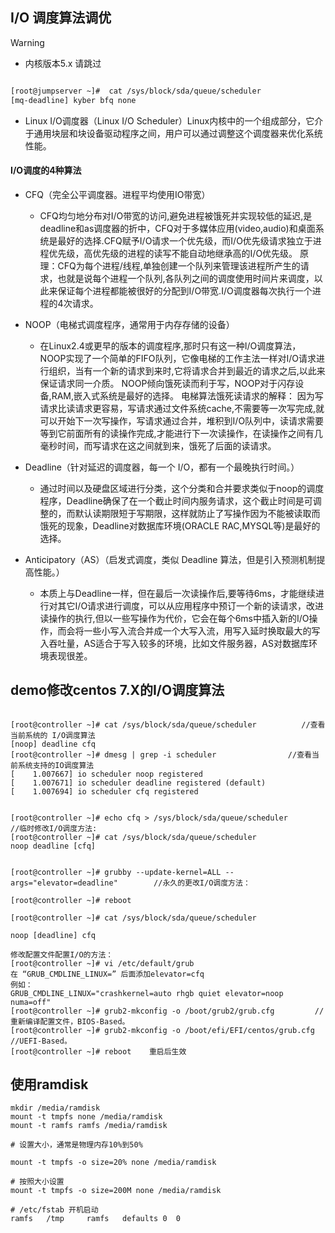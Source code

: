 


## I/O 调度算法调优

> [!WARNING]
> - 内核版本5.x 请跳过


```bash

[root@jumpserver ~]#  cat /sys/block/sda/queue/scheduler 
[mq-deadline] kyber bfq none

```

- Linux I/O调度器（Linux I/O Scheduler）Linux内核中的一个组成部分，它介于通用块层和块设备驱动程序之间，用户可以通过调整这个调度器来优化系统性能。

#### I/O调度的4种算法

- CFQ（完全公平调度器。进程平均使用IO带宽）
  - CFQ均匀地分布对I/O带宽的访问,避免进程被饿死并实现较低的延迟,是deadline和as调度器的折中，CFQ对于多媒体应用(video,audio)和桌面系统是最好的选择.CFQ赋予I/O请求一个优先级，而I/O优先级请求独立于进程优先级，高优先级的进程的读写不能自动地继承高的I/O优先级。
原理：CFQ为每个进程/线程,单独创建一个队列来管理该进程所产生的请求，也就是说每个进程一个队列,各队列之间的调度使用时间片来调度，以此来保证每个进程都能被很好的分配到I/O带宽.I/O调度器每次执行一个进程的4次请求。

- NOOP（电梯式调度程序，通常用于内存存储的设备）
  - 在Linux2.4或更早的版本的调度程序,那时只有这一种I/O调度算法，NOOP实现了一个简单的FIFO队列，它像电梯的工作主法一样对I/O请求进行组织，当有一个新的请求到来时,它将请求合并到最近的请求之后,以此来保证请求同一介质。
NOOP倾向饿死读而利于写，NOOP对于闪存设备,RAM,嵌入式系统是最好的选择。
电梯算法饿死读请求的解释：
因为写请求比读请求更容易，写请求通过文件系统cache,不需要等一次写完成,就可以开始下一次写操作，写请求通过合并，堆积到I/O队列中，读请求需要等到它前面所有的读操作完成,才能进行下一次读操作，在读操作之间有几毫秒时间，而写请求在这之间就到来，饿死了后面的读请求。

- Deadline（针对延迟的调度器，每一个 I/O，都有一个最晚执行时间。）
  - 通过时间以及硬盘区域进行分类，这个分类和合并要求类似于noop的调度程序，Deadline确保了在一个截止时间内服务请求，这个截止时间是可调整的，而默认读期限短于写期限，这样就防止了写操作因为不能被读取而饿死的现象，Deadline对数据库环境(ORACLE RAC,MYSQL等)是最好的选择。

- Anticipatory（AS）（启发式调度，类似 Deadline 算法，但是引入预测机制提高性能。）

  - 本质上与Deadline一样，但在最后一次读操作后,要等待6ms，才能继续进行对其它I/O请求进行调度，可以从应用程序中预订一个新的读请求，改进读操作的执行,但以一些写操作为代价，它会在每个6ms中插入新的I/O操作，而会将一些小写入流合并成一个大写入流，用写入延时换取最大的写入吞吐量，AS适合于写入较多的环境，比如文件服务器，AS对数据库环境表现很差。


## demo修改centos 7.X的I/O调度算法


```

[root@controller ~]# cat /sys/block/sda/queue/scheduler          //查看当前系统的 I/O调度算法
[noop] deadline cfq 
[root@controller ~]# dmesg | grep -i scheduler                //查看当前系统支持的IO调度算法
[    1.007667] io scheduler noop registered
[    1.007671] io scheduler deadline registered (default)
[    1.007694] io scheduler cfq registered
	

[root@controller ~]# echo cfq > /sys/block/sda/queue/scheduler        //临时修改I/O调度方法:
[root@controller ~]# cat /sys/block/sda/queue/scheduler        
noop deadline [cfq] 


[root@controller ~]# grubby --update-kernel=ALL --args="elevator=deadline"        //永久的更改I/O调度方法：

[root@controller ~]# reboot

[root@controller ~]# cat /sys/block/sda/queue/scheduler

noop [deadline] cfq 

修改配置文件配置I/O的方法：
[root@controller ~]# vi /etc/default/grub
在 “GRUB_CMDLINE_LINUX=” 后面添加elevator=cfq
例如：
GRUB_CMDLINE_LINUX="crashkernel=auto rhgb quiet elevator=noop numa=off"
[root@controller ~]# grub2-mkconfig -o /boot/grub2/grub.cfg         //重新编译配置文件，BIOS-Based。
[root@controller ~]# grub2-mkconfig -o /boot/efi/EFI/centos/grub.cfg               //UEFI-Based。
[root@controller ~]# reboot    重启后生效

```


## 使用ramdisk


```
mkdir /media/ramdisk
mount -t tmpfs none /media/ramdisk
mount -t ramfs ramfs /media/ramdisk

# 设置大小，通常是物理内存10%到50%

mount -t tmpfs -o size=20% none /media/ramdisk

# 按照大小设置
mount -t tmpfs -o size=200M none /media/ramdisk

# /etc/fstab 开机启动
ramfs   /tmp     ramfs   defaults 0  0


```

